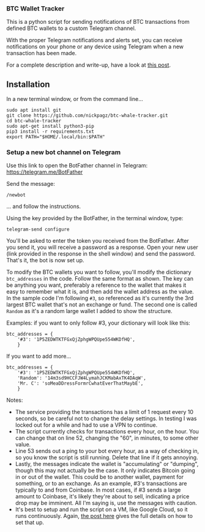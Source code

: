 ### BTC Wallet Tracker

This is a python script for sending notifications of BTC transactions from defined BTC wallets to a custom Telegram channel. 

With the proper Telegram notifications and alerts set, you can receive notifications on your phone or any device using Telegram when a new transaction has been made.

For a complete description and write-up, have a look at [this post](https://onepercent.blog/2022/03/21/bitcoin-whale-tracking-using-python/).

## Installation

In a new terminal window, or from the command line...

```
sudo apt install git
git clone https://github.com/nickpagz/btc-whale-tracker.git
cd btc-whale-tracker
sudo apt-get install python3-pip
pip3 install -r requirements.txt
export PATH="$HOME/.local/bin:$PATH"
```

### Setup a new bot channel on Telegram

Use this link to open the BotFather channel in Telegram:
https://telegram.me/BotFather

Send the message:
```
/newbot
```
... and follow the instructions.

Using the key provided by the BotFather, in the terminal window, type:

```
telegram-send configure
```

You'll be asked to enter the token you received from the BotFather. After you send it, you will receive a password as a response. Open your new user (link provided in the response in the shell window) and send the password.
That's it, the bot is now set up.

To modify the BTC wallets you want to follow, you'll modify the dictionary `btc_addresses` in the code. Follow the same format as shown. The key can be anything you want, preferably a reference to the wallet that makes it easy to remember what it is, and then add the wallet address as the value.
In the sample code I'm following `#3`, so referenced as it's currently the 3rd largest BTC wallet that's not an exchange or fund. The second one is called `Random` as it's a random large wallet I added to show the structure.

Examples:
if you want to only follow #3, your dictionary will look like this:
```
btc_addresses = {
    '#3': '1P5ZEDWTKTFGxQjZphgWPQUpe554WKDfHQ',
    }
```

If you want to add more...
```
btc_addresses = {
    '#3': '1P5ZEDWTKTFGxQjZphgWPQUpe554WKDfHQ',
    'Random': '14m3sd9HCCFJW4LymahJCKMabAxTK4DAqW',
    'Mr. C': 'soMeaDDressFormrCwhatEverThatMaybE',
    }
```

Notes:
- The service providing the transactions has a limit of 1 request every 10 seconds, so be careful not to change the delay settings. In testing I was locked out for a while and had to use a VPN to continue.
- The script currently checks for transactions every hour, on the hour. You can change that on line 52, changing the "60", in minutes, to some other value.
- Line 53 sends out a ping to your bot every hour, as a way of checking in, so you know the script is still running. Delete that line if it gets annoying.
- Lastly, the messages indicate the wallet is "accumulating" or "dumping", though this may not actually be the case. It only indicates Bitcoin going in or out of the wallet. This could be to another wallet, payment for something, or to an exchange. As an example, #3's transactions are typically to and from Coinbase. In most cases, if #3 sends a large amount to Coinbase, it's likely they're about to sell, indicating a price drop may be imminent. All I'm saying is, use the messages with caution.
- It's best to setup and run the script on a VM, like Google Cloud, so it runs continuously. Again, [the post here](https://onepercent.blog/2022/03/21/bitcoin-whale-tracking-using-python/) gives the full details on how to set that up.


